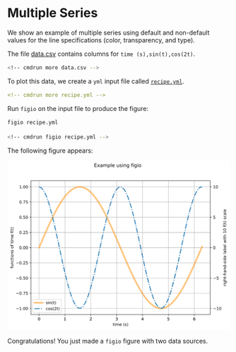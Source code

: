 # Multiple Series

We show an example of multiple series using default and non-default values for the line specifications (color, transparency, and type).

The file [data.csv](data.csv)
contains columns for `time (s),sin(t),cos(2t)`.

```sh
<!-- cmdrun more data.csv -->
```

To plot this data, we create a `yml` input file called
[`recipe.yml`](recipe.yml).

```yml
<!-- cmdrun more recipe.yml -->
```

Run `figio` on the input file to produce the figure:

```sh
figio recipe.yml

<!-- cmdrun figio recipe.yml -->
```

The following figure appears:

![recipe](recipe.svg)

Congratulations!  You just made a `figio` figure with two data sources.

